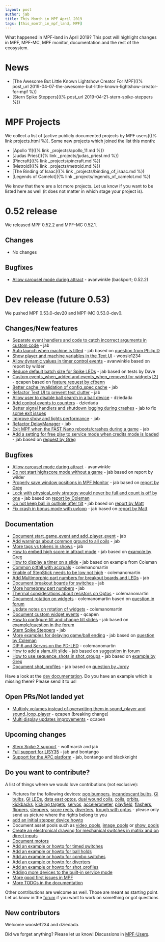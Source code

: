 ```yaml
---
layout: post
author: jab
title: This Month in MPF April 2019
tags: [this_month_in_mpf_land, MPF]
---
```

What happened in MPF-land in April 2019?
This post will highlight changes in MPF, MPF-MC, MPF monitor, documentation
and the rest of the ecosystem.

# News

* [The Awesome But Little Known Lightshow Creator For MPF]({% post_url 2019-04-07-the-awesome-but-little-known-lightshow-creator-for-mpf %})
* [Stern Spike Steppers]({% post_url 2019-04-21-stern-spike-steppers %}) 

# MPF Projects

We collect a list of [active publicly documented projects by MPF users]({% link projects.html %}).
Some new projects which joined the list this month:

* [Apollo 11]({% link _projects/apollo_11.md %})
* [Judas Priest]({% link _projects/judas_priest.md %})
* [Pincraft]({% link _projects/pincraft.md %})
* [Metroid]({% link _projects/metroid.md %})
* [The Binding of Isaac]({% link _projects/binding_of_isaac.md %})
* [Legends of Camelot]({% link _projects/legends_of_camelot.md %})

We know that there are a lot more projects. Let us know if you want to be listed here as well (it does not matter in which stage your project is).

# 0.52 release

We released MPF 0.52.2 and MPF-MC 0.52.1.

## Changes

* No changes

## Bugfixes

* [Allow carousel mode during attract](https://github.com/missionpinball/mpf/pull/1326) - avanwinkle (backport; 0.52.2) 

# Dev release (future 0.53)

We pushed MPF 0.53.0-dev20 and MPF-MC 0.53.0-dev0.

## Changes/New features

* [Separate event handlers and code to catch incorrect arguments in custom code](https://github.com/missionpinball/mpf/pull/1327) - jab
* [Auto launch when machine is tilted](https://github.com/missionpinball/mpf/pull/1330) - jab based on [question from Philip D](https://groups.google.com/forum/#!topic/mpf-users/rjDghM-2XXk)
* [Show player and machine variables in the Text UI](https://github.com/missionpinball/mpf/pull/1328) - woosle1234
* [Allow dynamic values in timer control events](https://github.com/missionpinball/mpf/pull/1337) - avanwinkle based on report by wilder
* [Reduce default batch size for Spike LEDs](https://github.com/missionpinball/mpf/commit/e3ad5dded06c820db2ec38cbccdc3ed8f683480a) - jab based on tests by Dave
* [Custom events_when_added and events_when_removed for widgets](https://github.com/missionpinball/mpf-mc/pull/372) [[2]](https://github.com/missionpinball/mpf/pull/1338) - qcapen based on [feature request by cfbenn](https://github.com/missionpinball/mpf/issues/1332)
* [Better cache invalidation of config_spec cache](https://github.com/missionpinball/mpf/commit/d806ceecb0a53e61d3726471008611b229fb4fd7) - jab
* [Refactor Text UI to prevent text clutter](https://github.com/missionpinball/mpf/pull/1339) - jab
* [Allow user to disable ball search in a ball device](https://github.com/missionpinball/mpf/pull/1341) -  dziedada
* [Add control events to counters](https://github.com/missionpinball/mpf/pull/1342) - dziedada
* [Better signal handlers and shutdown logging during crashes](https://github.com/missionpinball/mpf/pull/1347) - jab to fix [some exit issues](https://groups.google.com/forum/#!topic/mpf-users/98apwhX_rMo)
* [Improve show and lights performance](https://github.com/missionpinball/mpf/pull/1346) - jab
* [Refactor DelayManager](https://github.com/missionpinball/mpf/pull/1344) - jab
* [Exit MPF when the FAST Nano reboots/crashes during a game](https://github.com/missionpinball/mpf/pull/1343) - jab
* [Add a setting for free play to service mode when credits mode is loaded](https://github.com/missionpinball/mpf/pull/1354) - jab based on [request by Greg](https://groups.google.com/forum/#!topic/mpf-users/Q18AvoEaVRw)

## Bugfixes

* [Allow carousel mode during attract](https://github.com/missionpinball/mpf/pull/1325) - avanwinkle
* [Do not start highscore mode without a game](https://github.com/missionpinball/mpf/pull/1331) - jab based on report by wilder
* [Properly save window positions in MPF Monitor](https://github.com/missionpinball/mpf-monitor/commit/79bb049101b62bf846c4451ac462b0d0a4a7acaf) - jab based on [report by Greg](https://groups.google.com/forum/#!topic/mpf-users/JXB5Pv26Ces)
* [Lock with physical_only strategy would never be full and count is off by one](https://github.com/missionpinball/mpf/pull/1350) - jab based on [report by Coleman](https://groups.google.com/forum/#!topic/mpf-users/SVCfuA5jll8)
* [Do not keep ball in outhole after tilt](https://github.com/missionpinball/mpf/pull/1351) - jab based on [report by Matt](https://groups.google.com/forum/#!topic/mpf-users/0FTPmHuB734)
* [Fix crash in bonus mode with uvloop](https://github.com/missionpinball/mpf/pull/1352) - jab based on [report by Matt](https://groups.google.com/forum/#!topic/mpf-users/OwL2cT3lGq4)

## Documentation

* [Document start_game_event and add_player_event](https://github.com/missionpinball/mpf-docs/commit/49b4bd34e1a8d675115c99bac1a05c9054921928) - jab
* [Add warnings about common ground to all coils](https://github.com/missionpinball/mpf-docs/commit/13efc1612aff5308239972383b7403bede0f8f3a) - jab 
* [More tags vs tokens in shows](https://github.com/missionpinball/mpf-docs/commit/3441c61471772745c299389481ff7d03945e5872) - jab
* [How to embed high score in attract mode](https://github.com/missionpinball/mpf-docs/commit/aa7fb941fbd39ab9d10c66735f4bb5de7493a94a) - jab based on [example by Greg](https://groups.google.com/forum/#!topic/mpf-users/TGp86erLGKc)
* [How to display a timer on a slide](https://github.com/missionpinball/mpf-docs/commit/5f9b640d36af055051adf15dba0ea2a0735f1dcd) - jab based on example from Coleman
* [Common pitfall with accruals](https://github.com/missionpinball/mpf-docs/pull/215) - colemanomartin
* [Enable of StepStick needs to be low not high](https://github.com/missionpinball/mpf-docs/pull/207) - colemanomartin
* [Add Multimorphic part numbers for breakout boards and LEDs](https://github.com/missionpinball/mpf-docs/commit/3482321d29872d1555399d345e2cc9e5c62f08c7) - jab
* [Document breakout boards for switches](https://github.com/missionpinball/mpf-docs/commit/7a6afed328a0ebfbe61bdafcd4cc5d7a9f51edef) - jab
* [More homebrew part numbers](https://github.com/missionpinball/mpf-docs/commit/49b398350341a8f781cbcf1e96647f8684c34cc8) - jab
* [Thermal considerations about resistors on Optos](https://github.com/missionpinball/mpf-docs/pull/216) - colemanomartin
* [Document rotation on widgets](https://github.com/missionpinball/mpf-docs/pull/218) - colemanomartin based on [question in forum](https://groups.google.com/forum/#!topic/mpf-users/v2uAIPbz8nA)
* [Update notes on rotation of widgets](https://github.com/missionpinball/mpf-docs/pull/217) - colemanomartin
* [Document custom widget events](https://github.com/missionpinball/mpf-docs/commit/497a4f53cf174bb2814680a1ded7875194ca9d0a) - qcapen 
* [How to configure tilt and change tilt slides](https://github.com/missionpinball/mpf-docs/commit/ec47267b2ace174480f7e90dc6875bafcc863203) - jab based on [example/question in the forum](https://groups.google.com/forum/#!topic/mpf-users/iHZxy9_eHPk)
* [Stern Spike Steppers](https://github.com/missionpinball/mpf-docs/commit/3aa75dc6c3bc47b5b56d32ee89f18b900b135e68) - jab
* [More examples for delaying game/ball ending](https://github.com/missionpinball/mpf-docs/commit/5477f6f2313507aa0f992bc56cffa7a60f1eec81) - jab based on [question by Coleman](https://groups.google.com/forum/#!topic/mpf-users/3FZqX4w_ROM)
* [DIP 6 and Servos on the PD-LED](https://github.com/missionpinball/mpf-docs/pull/220) - colemanomartin
* [How to add a slam_tilt slide](https://github.com/missionpinball/mpf-docs/commit/817a3cbca08b1b9f9fd5284f11ebf0ade2d8d5ee) - jab based on [suggestion in forum](https://groups.google.com/forum/#!topic/mpf-users/iHZxy9_eHPk)
* [How to use sequence_shots in shot_groups](https://github.com/missionpinball/mpf-docs/commit/6916cab9dd1650d6ae7749adb70c4947432721c9) - jab based on [example by Greg](https://groups.google.com/forum/#!topic/mpf-users/FUephO5O-TE)
* [Document shot_profiles](https://github.com/missionpinball/mpf-docs/commit/b228792be0f2244ea316b8ce5e5d2fa11e780bdf) - jab based on [question by Jordy](https://groups.google.com/forum/#!topic/mpf-users/UQHGAJ-hips)

Have a look at the [dev documentation](http://docs.missionpinball.org/en/dev/).
Do you have an example which is missing there? Please send it to us!

## Open PRs/Not landed yet

* [Multiply volumes instead of overwriting them in sound_player and sound_loop_player](https://github.com/missionpinball/mpf-mc/pull/333) - qcapen (breaking change)
* [Multi display updates improvements](https://github.com/missionpinball/mpf-mc/pull/323) - qcapen

## Upcoming changes

* [Stern Spike 2 support](https://github.com/missionpinball/mpf/issues/1246) - wolfmarsh and jab
* [Full support for LISY35](https://github.com/missionpinball/mpf/issues/1218) - jab and bontango
* [Support for the APC platform](https://github.com/missionpinball/mpf/issues/1345) - jab, bontango and blackknight

## Do you want to contribute?

A list of things where we would love contributions (not exclusive):

* Pictures for the following devices: [pop bumpers](http://docs.missionpinball.org/en/dev/mechs/pop_bumpers/index.html),
  [incandescant bulbs](http://docs.missionpinball.org/en/dev/mechs/lights/matrix_lights.html),
  [GI bulbs](http://docs.missionpinball.org/en/dev/mechs/lights/gis.html),
  [GI LEDs](http://docs.missionpinball.org/en/dev/mechs/lights/gis.html),
  [data east optos](docs.missionpinball.org/en/dev/mechs/switches/optos.html),
  [dual wound coils](http://docs.missionpinball.org/en/dev/mechs/coils/dual_wound_coils.html),
  [coils](http://docs.missionpinball.org/en/dev/mechs/coils/index.html),
  [orbits](http://docs.missionpinball.org/en/dev/mechs/loops/index.html),
  [kickbacks](http://docs.missionpinball.org/en/dev/mechs/kickbacks/index.html),
  [kicking targets](http://docs.missionpinball.org/en/dev/mechs/targets/kicking_targets/index.html),
  [servos](http://docs.missionpinball.org/en/dev/mechs/servos/index.html),
  [accelerometer](http://docs.missionpinball.org/en/dev/mechs/accelerometers/index.html),
  [playfield](http://docs.missionpinball.org/en/dev/mechs/playfields/index.html),
  [flashers](http://docs.missionpinball.org/en/dev/mechs/lights/flashers.html),
  [flippers](http://docs.missionpinball.org/en/dev/mechs/flippers/index.html),
  [steppers](http://docs.missionpinball.org/en/dev/mechs/steppers/index.html),
  [score reels](http://docs.missionpinball.org/en/dev/mechs/score_reels/index.html),
  [diverters](http://docs.missionpinball.org/en/dev/mechs/diverters/index.html),
  [trough with optos](http://docs.missionpinball.org/en/dev/mechs/troughs/index.html) - please only send us picture where the rights belong to you
* [add an initial stepper device howto](http://docs.missionpinball.org/en/dev/mechs/steppers/index.html)
* Document asset pools such as [video_pools](http://docs.missionpinball.org/en/dev/config/video_pools.html), [image_pools](http://docs.missionpinball.org/en/dev/config/image_pools.html) or [show_pools](http://docs.missionpinball.org/en/dev/config/show_pools.html)
* [Create an electronical drawing for mechanical switches in matrix and on direct inputs](http://docs.missionpinball.org/en/dev/mechs/switches/mechanical_switches.html)
* [Document motors](http://docs.missionpinball.org/en/dev/mechs/motors/index.html)
* [Add an example or howto for timed switches](http://docs.missionpinball.org/en/dev/game_logic/timed_switches/index.html)
* [Add an example or howto for ball holds](http://docs.missionpinball.org/en/dev/game_logic/ball_holds/index.html)
* [Add an example or howto for combo switches](http://docs.missionpinball.org/en/dev/game_logic/combo_switches/index.html)
* [Add an example or howto for diverters](http://docs.missionpinball.org/en/dev/mechs/diverters/index.html)
* [Add an example or howto for shot_profiles](http://docs.missionpinball.org/en/dev/game_logic/shots/shot_profiles.html)
* [Adding more devices to the built-in service mode](https://github.com/missionpinball/mpf/issues/693)
* [More good first issues in MPF](https://github.com/missionpinball/mpf/issues?q=is%3Aissue+is%3Aopen+label%3A%22good+first+issue%22)
* [More TODOs in the documentation](http://docs.missionpinball.org/en/dev/search.html?q=help_us_to_write_it&check_keywords=yes&area=default)

Other contributions are welcome as well.
Those are meant as starting point.
Let us know in the [forum](https://groups.google.com/forum/#!forum/mpf-users)
if you want to work on something or got questions.

## New contributors

Welcome woosle1234 and dziedada.

Did we forget anything? Please let us know!
Discussions in [MPF-Users](https://groups.google.com/forum/#!forum/mpf-users).
